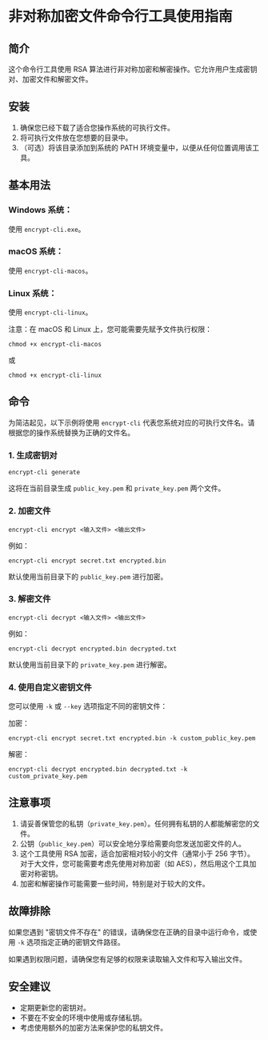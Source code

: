 # 非对称加密文件命令行工具使用指南

## 简介

这个命令行工具使用 RSA 算法进行非对称加密和解密操作。它允许用户生成密钥对、加密文件和解密文件。

## 安装

1. 确保您已经下载了适合您操作系统的可执行文件。
2. 将可执行文件放在您想要的目录中。
3. （可选）将该目录添加到系统的 PATH 环境变量中，以便从任何位置调用该工具。

## 基本用法

### Windows 系统：

使用 `encrypt-cli.exe`。

### macOS 系统：

使用 `encrypt-cli-macos`。

### Linux 系统：

使用 `encrypt-cli-linux`。

注意：在 macOS 和 Linux 上，您可能需要先赋予文件执行权限：
```
chmod +x encrypt-cli-macos
```
或
```
chmod +x encrypt-cli-linux
```

## 命令

为简洁起见，以下示例将使用 `encrypt-cli` 代表您系统对应的可执行文件名。请根据您的操作系统替换为正确的文件名。

### 1. 生成密钥对

```
encrypt-cli generate
```

这将在当前目录生成 `public_key.pem` 和 `private_key.pem` 两个文件。

### 2. 加密文件

```
encrypt-cli encrypt <输入文件> <输出文件>
```

例如：
```
encrypt-cli encrypt secret.txt encrypted.bin
```

默认使用当前目录下的 `public_key.pem` 进行加密。

### 3. 解密文件

```
encrypt-cli decrypt <输入文件> <输出文件>
```

例如：
```
encrypt-cli decrypt encrypted.bin decrypted.txt
```

默认使用当前目录下的 `private_key.pem` 进行解密。

### 4. 使用自定义密钥文件

您可以使用 `-k` 或 `--key` 选项指定不同的密钥文件：

加密：
```
encrypt-cli encrypt secret.txt encrypted.bin -k custom_public_key.pem
```

解密：
```
encrypt-cli decrypt encrypted.bin decrypted.txt -k custom_private_key.pem
```

## 注意事项

1. 请妥善保管您的私钥（`private_key.pem`）。任何拥有私钥的人都能解密您的文件。
2. 公钥（`public_key.pem`）可以安全地分享给需要向您发送加密文件的人。
3. 这个工具使用 RSA 加密，适合加密相对较小的文件（通常小于 256 字节）。对于大文件，您可能需要考虑先使用对称加密（如 AES），然后用这个工具加密对称密钥。
4. 加密和解密操作可能需要一些时间，特别是对于较大的文件。

## 故障排除

如果您遇到 "密钥文件不存在" 的错误，请确保您在正确的目录中运行命令，或使用 `-k` 选项指定正确的密钥文件路径。

如果遇到权限问题，请确保您有足够的权限来读取输入文件和写入输出文件。

## 安全建议

- 定期更新您的密钥对。
- 不要在不安全的环境中使用或存储私钥。
- 考虑使用额外的加密方法来保护您的私钥文件。